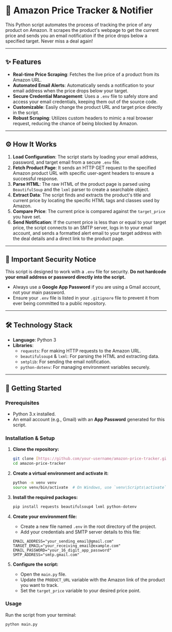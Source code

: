 # 🛒 Amazon Price Tracker & Notifier

This Python script automates the process of tracking the price of any product on Amazon. It scrapes the product's webpage to get the current price and sends you an email notification if the price drops below a specified target. Never miss a deal again!



---

## ✨ Features

-   **Real-time Price Scraping**: Fetches the live price of a product from its Amazon URL.
-   **Automated Email Alerts**: Automatically sends a notification to your email address when the price drops below your target.
-   **Secure Credential Management**: Uses a `.env` file to safely store and access your email credentials, keeping them out of the source code.
-   **Customizable**: Easily change the product URL and target price directly in the script.
-   **Robust Scraping**: Utilizes custom headers to mimic a real browser request, reducing the chance of being blocked by Amazon.

---

## ⚙️ How It Works

1.  **Load Configuration**: The script starts by loading your email address, password, and target email from a secure `.env` file.
2.  **Fetch Product Page**: It sends an HTTP GET request to the specified Amazon product URL with specific user-agent headers to ensure a successful response.
3.  **Parse HTML**: The raw HTML of the product page is parsed using `BeautifulSoup` and the `lxml` parser to create a searchable object.
4.  **Extract Data**: The script finds and extracts the product's title and current price by locating the specific HTML tags and classes used by Amazon.
5.  **Compare Price**: The current price is compared against the `target_price` you have set.
6.  **Send Notification**: If the current price is less than or equal to your target price, the script connects to an SMTP server, logs in to your email account, and sends a formatted alert email to your target address with the deal details and a direct link to the product page.

---

## 🚨 Important Security Notice

This script is designed to work with a `.env` file for security. **Do not hardcode your email address or password directly into the script.**

-   Always use a **Google App Password** if you are using a Gmail account, not your main password.
-   Ensure your `.env` file is listed in your `.gitignore` file to prevent it from ever being committed to a public repository.

---

## 🛠️ Technology Stack

-   **Language**: Python 3
-   **Libraries**:
    -   `requests`: For making HTTP requests to the Amazon URL.
    -   `beautifulsoup4` & `lxml`: For parsing the HTML and extracting data.
    -   `smtplib`: For sending the email notification.
    -   `python-dotenv`: For managing environment variables securely.

---

## 🚀 Getting Started

### Prerequisites

-   Python 3.x installed.
-   An email account (e.g., Gmail) with an **App Password** generated for this script.

### Installation & Setup

1.  **Clone the repository:**
    ```bash
    git clone [https://github.com/your-username/amazon-price-tracker.git](https://github.com/your-username/amazon-price-tracker.git)
    cd amazon-price-tracker
    ```

2.  **Create a virtual environment and activate it:**
    ```bash
    python -m venv venv
    source venv/bin/activate  # On Windows, use `venv\Scripts\activate`
    ```

3.  **Install the required packages:**
    ```bash
    pip install requests beautifulsoup4 lxml python-dotenv
    ```

4.  **Create your environment file:**
    -   Create a new file named `.env` in the root directory of the project.
    -   Add your credentials and SMTP server details to this file:
    ```env
    EMAIL_ADDRESS="your_sending_email@gmail.com"
    TARGET_EMAIL="your_receiving_email@example.com"
    EMAIL_PASSWORD="your_16_digit_app_password"
    SMTP_ADDRESS="smtp.gmail.com"
    ```

5.  **Configure the script:**
    -   Open the `main.py` file.
    -   Update the `PRODUCT_URL` variable with the Amazon link of the product you want to track.
    -   Set the `target_price` variable to your desired price point.

### Usage

Run the script from your terminal:
```bash
python main.py
